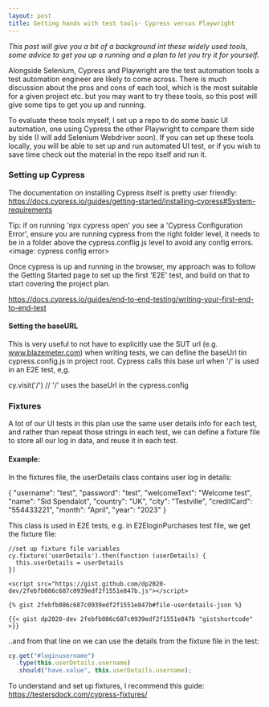 ```yaml
---
layout: post
title: Getting hands with test tools- Cypress versus Playwright
---
```


<i>This post will give you a bit of a background int these widely used tools, some advice to get you up a running and a plan to let you try it for yourself.</i>

Alongside Selenium, Cypress and Playwright are the test automation tools a test automation engineer are likely to come across. There is much discussion about the pros and cons of each tool, which is the most suitable for a given project etc. but you may want to try these tools, so this post will give some tips to get you up and running.

To evaluate these tools myself, I set up a repo to do some basic UI automation, one using Cypress the other Playwright to compare them side by side (I will add Selenium Webdriver soon). If you can set up these tools locally, you will be able to set up and run automated UI test, or if you wish to save time check out the material in the repo itself and run it.

### Setting up Cypress

The documentation on installing Cypress itself is pretty user friendly:
https://docs.cypress.io/guides/getting-started/installing-cypress#System-requirements

Tip: if on running 'npx cypress open' you see a 'Cypress Configuration Error', ensure you are running cypress from the right folder level, it needs to be in a folder above the cypress.conflig.js level to avoid any config errors.
<image: cypress config error>

Once cypress is up and running in the browser, my approach was to follow the Getting Started page to set up the first 'E2E' test, and build on that to start covering the project plan.

https://docs.cypress.io/guides/end-to-end-testing/writing-your-first-end-to-end-test

#### Setting the baseURL

This is very useful to not have to explicitly use the SUT url (e.g. www.blazemeter.com) when writing tests, we can define the baseUrl tin cypress.config.js in project root. Cypress calls this base url when '/' is used in an E2E test, e,g.

cy.visit('/') // '/' uses the baseUrl in the cypress.config

### Fixtures

A lot of our UI tests in this plan use the same user details info for each test, and rather than repeat those strings in each test, we can define a fixture file to store all our log in data, and reuse it in each test.

#### Example:

In the fixtures file, the userDetails class contains user log in details:

{
"username": "test",
"password": "test",
"welcomeText": "Welcome test",
"name": "Sid Spendalot",
"country": "UK",
"city": "Testville",
"creditCard": "554433221",
"month": "April",
"year": "2023"
}

This class is used in E2E tests, e.g. in E2EloginPurchases test file, we get the fixture file:

    //set up fixture file variables
    cy.fixture('userDetails').then(function (userDetails) {
      this.userDetails = userDetails
    })

    <script src="https://gist.github.com/dp2020-dev/2febfb086c687c0939edf2f1551e847b.js"></script>

    {% gist 2febfb086c687c0939edf2f1551e847b#file-userdetails-json %}

    {{< gist dp2020-dev 2febfb086c687c0939edf2f1551e847b "gistshortcode" >}}


..and from that line on we can use the details from the fixture file in the test:

```javascript def
cy.get("#loginusername")
  .type(this.userDetails.username)
  .should("have.value", this.userDetails.username);
```

To understand and set up fixtures, I recommend this guide:
https://testersdock.com/cypress-fixtures/

